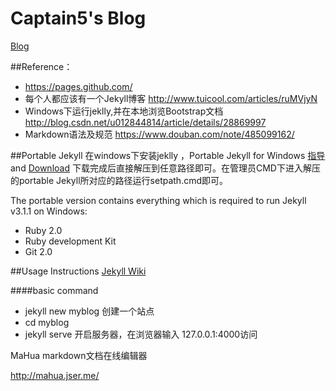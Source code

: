 # Captain5's Blog
[Blog](http://captain5.github.io/)


##Reference：
* https://pages.github.com/
* 每个人都应该有一个Jekyll博客
http://www.tuicool.com/articles/ruMVjyN
* Windows下运行jeklly,并在本地浏览Bootstrap文档
http://blog.csdn.net/u012844814/article/details/28869997
* Markdown语法及规范 https://www.douban.com/note/485099162/

##Portable Jekyll
  在windows下安装jeklly ，Portable Jekyll for Windows
  [指导](http://www.madhur.co.in/blog/2013/07/20/buildportablejekyll.html) and [Download](https://github.com/madhur/PortableJekyll/archive/master.zip)
下载完成后直接解压到任意路径即可。在管理员CMD下进入解压的portable Jekyll所对应的路径运行setpath.cmd即可。

The portable version contains everything which is required to run Jekyll v3.1.1 on Windows:
* Ruby 2.0
* Ruby development Kit
* Git 2.0

##Usage Instructions
[Jekyll Wiki](https://github.com/madhur/PortableJekyll/wiki)

####basic command
* jekyll new myblog  创建一个站点
* cd myblog
* jekyll serve  开启服务器，在浏览器输入 127.0.0.1:4000访问

MaHua markdown文档在线编辑器

http://mahua.jser.me/